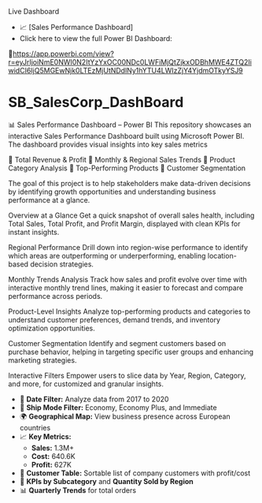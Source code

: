  Live Dashboard
- 📈 [Sales Performance Dashboard]
- Click here to view the full Power BI Dashboard:

 🔗https://app.powerbi.com/view?r=eyJrIjoiNmE0NWI0N2ItYzYxOC00NDc0LWFiMjQtZjkxODBhMWE4ZTQ2IiwidCI6IjQ5MGEwNjk0LTEzMjUtNDdlNy1hYTU4LWIzZjY4YjdmOTkyYSJ9


# SB_SalesCorp_DashBoard
📊 Sales Performance Dashboard – Power BI This repository showcases an interactive Sales Performance Dashboard built using Microsoft Power BI. The dashboard provides visual insights into key sales metrics 

🔹 Total Revenue & Profit
🔹 Monthly & Regional Sales Trends
🔹 Product Category Analysis
🔹 Top-Performing Products
🔹 Customer Segmentation

The goal of this project is to help stakeholders make data-driven decisions by identifying growth opportunities and understanding business performance at a glance.


Overview at a Glance
Get a quick snapshot of overall sales health, including Total Sales, Total Profit, and Profit Margin, displayed with clean KPIs for instant insights.

Regional Performance
Drill down into region-wise performance to identify which areas are outperforming or underperforming, enabling location-based decision strategies.

 Monthly Trends Analysis
Track how sales and profit evolve over time with interactive monthly trend lines, making it easier to forecast and compare performance across periods.

Product-Level Insights
Analyze top-performing products and categories to understand customer preferences, demand trends, and inventory optimization opportunities.

Customer Segmentation
Identify and segment customers based on purchase behavior, helping in targeting specific user groups and enhancing marketing strategies.

Interactive Filters
Empower users to slice data by Year, Region, Category, and more, for customized and granular insights.


- 📅 **Date Filter:** Analyze data from 2017 to 2020
- 🚚 **Ship Mode Filter:** Economy, Economy Plus, and Immediate
- 🌍 **Geographical Map:** View business presence across European countries
- 📈 **Key Metrics:**
  - **Sales:** 1.3M+
  - **Cost:** 640.6K
  - **Profit:** 627K
- 🧾 **Customer Table:** Sortable list of company customers with profit/cost
- 🎯 **KPIs by Subcategory** and **Quantity Sold by Region**
- 📊 **Quarterly Trends** for total orders





